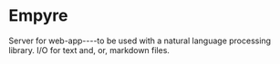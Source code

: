 # Empyre
 Server for web-app----to be used with a natural language processing library. I/O for text and, or, markdown files.
